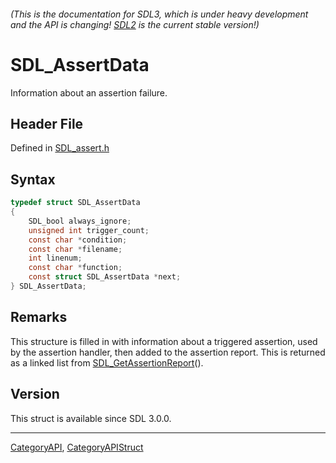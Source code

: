 ###### (This is the documentation for SDL3, which is under heavy development and the API is changing! [SDL2](https://wiki.libsdl.org/SDL2/) is the current stable version!)
# SDL_AssertData

Information about an assertion failure.

## Header File

Defined in [SDL_assert.h](https://github.com/libsdl-org/SDL/blob/main/include/SDL3/SDL_assert.h)

## Syntax

```c
typedef struct SDL_AssertData
{
    SDL_bool always_ignore;
    unsigned int trigger_count;
    const char *condition;
    const char *filename;
    int linenum;
    const char *function;
    const struct SDL_AssertData *next;
} SDL_AssertData;
```

## Remarks

This structure is filled in with information about a triggered assertion,
used by the assertion handler, then added to the assertion report. This is
returned as a linked list from
[SDL_GetAssertionReport](SDL_GetAssertionReport)().

## Version

This struct is available since SDL 3.0.0.

----
[CategoryAPI](CategoryAPI), [CategoryAPIStruct](CategoryAPIStruct)

